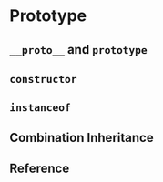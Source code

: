 # Prototype

## `__proto__` and `prototype`

## `constructor`

## `instanceof`

## Combination Inheritance

## Reference
